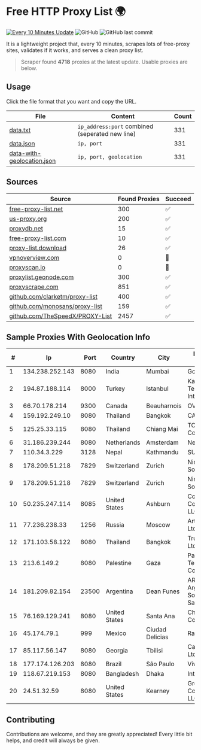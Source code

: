 
# Free HTTP Proxy List 🌍

[![Every 10 Minutes Update](https://github.com/mertguvencli/http-proxy-list/actions/workflows/main.yml/badge.svg?branch=main)](https://github.com/mertguvencli/http-proxy-list/actions/workflows/main.yml)
![GitHub](https://img.shields.io/github/license/mertguvencli/http-proxy-list)
![GitHub last commit](https://img.shields.io/github/last-commit/mertguvencli/http-proxy-list)

It is a lightweight project that, every 10 minutes, scrapes lots of free-proxy sites, validates if it works, and serves a clean proxy list.


> Scraper found **4718** proxies at the latest update. Usable proxies are below.

## Usage

Click the file format that you want and copy the URL.


|File|Content|Count|
|----|-------|-----|
|[data.txt](https://raw.githubusercontent.com/mertguvencli/http-proxy-list/main/proxy-list/data.txt)|`ip_address:port` combined (seperated new line)|331|
|[data.json](https://raw.githubusercontent.com/mertguvencli/http-proxy-list/main/proxy-list/data.json)|`ip, port`|331|
|[data-with-geolocation.json](https://raw.githubusercontent.com/mertguvencli/http-proxy-list/main/proxy-list/data-with-geolocation.json)|`ip, port, geolocation`|331|

## Sources

|Source|Found Proxies|Succeed|
|------|-------------|-------|
|[free-proxy-list.net](https://free-proxy-list.net)|300|✅|
|[us-proxy.org](https://www.us-proxy.org)|200|✅|
|[proxydb.net](http://proxydb.net)|15|✅|
|[free-proxy-list.com](https://free-proxy-list.com/?page=&port=&type%5B%5D=http&type%5B%5D=https&up_time=0&search=Search)|10|✅|
|[proxy-list.download](https://www.proxy-list.download/HTTP)|26|✅|
|[vpnoverview.com](https://vpnoverview.com/privacy/anonymous-browsing/free-proxy-servers)|0|🚫|
|[proxyscan.io](https://www.proxyscan.io)|0|🚫|
|[proxylist.geonode.com](https://proxylist.geonode.com/api/proxy-list?limit=300&page=1&sort_by=lastChecked&sort_type=desc&protocols=http,https)|300|✅|
|[proxyscrape.com](https://api.proxyscrape.com/v2/?request=displayproxies&protocol=http&timeout=10000&country=all&ssl=all&anonymity=all)|851|✅|
|[github.com/clarketm/proxy-list](https://raw.githubusercontent.com/clarketm/proxy-list/master/proxy-list-raw.txt)|400|✅|
|[github.com/monosans/proxy-list](https://raw.githubusercontent.com/monosans/proxy-list/main/proxies/http.txt)|159|✅|
|[github.com/TheSpeedX/PROXY-List](https://raw.githubusercontent.com/TheSpeedX/PROXY-List/master/http.txt)|2457|✅|


## Sample Proxies With Geolocation Info

|#|Ip|Port|Country|City|Internet Service Provider|
|-|--|----|-------|----|-------------------------|
|1|134.238.252.143|8080|India|Mumbai|Google LLC|
|2|194.87.188.114|8000|Turkey|Istanbul|Kadir Huseyin Tezcan Nosspeed Internet Teknolojileri|
|3|66.70.178.214|9300|Canada|Beauharnois|OVH SAS|
|4|159.192.249.10|8080|Thailand|Bangkok|CAT-BB|
|5|125.25.33.115|8080|Thailand|Chiang Mai|TOT Public Company Limited|
|6|31.186.239.244|8080|Netherlands|Amsterdam|NetSkope Inc|
|7|110.34.3.229|3128|Nepal|Kathmandu|SUBISU C7|
|8|178.209.51.218|7829|Switzerland|Zurich|Nine Internet Solutions AG|
|9|178.209.51.218|7829|Switzerland|Zurich|Nine Internet Solutions AG|
|10|50.235.247.114|8085|United States|Ashburn|Comcast Cable Communications, LLC|
|11|77.236.238.33|1256|Russia|Moscow|ArtCommunications Ltd.|
|12|171.103.58.122|8080|Thailand|Bangkok|True Internet Co., Ltd.|
|13|213.6.149.2|8080|Palestine|Gaza|Palestine Telecommunications Company|
|14|181.209.82.154|23500|Argentina|Dean Funes|ARSAT - Empresa Argentina de Soluciones Satelitales S.A|
|15|76.169.129.241|8080|United States|Santa Ana|Charter Communications|
|16|45.174.79.1|999|Mexico|Ciudad Delicias|Raul Duarte Urita|
|17|85.117.56.147|8080|Georgia|Tbilisi|Caucasus Online Ltd.|
|18|177.174.126.203|8080|Brazil|São Paulo|Vivo|
|19|118.67.219.153|8080|Bangladesh|Dhaka|InterCloud Limited|
|20|24.51.32.59|8080|United States|Kearney|Great Plains Communications LLC|



## Contributing

Contributions are welcome, and they are greatly appreciated! Every
little bit helps, and credit will always be given.

